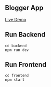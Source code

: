 ## Blogger App

[Live Demo](https://fullstack-blogging.herokuapp.com/) 

## Run Backend

```
cd backend
npm run dev
```

## Run Frontend

```
cd frontend
npm start
```
